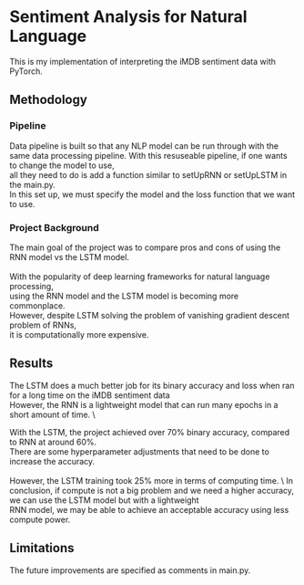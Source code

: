 # Sentiment Analysis for Natural Language
This is my implementation of interpreting the iMDB sentiment data with PyTorch.

## Methodology
### Pipeline
Data pipeline is built so that any NLP model can be run through with the same
data processing pipeline. With this resuseable pipeline, if one wants to change the model to use,\
all they need to do is add a function similar to setUpRNN or setUpLSTM in the main.py. \
In this set up, we must specify the model and the loss function that we want to use. 

### Project Background
The main goal of the project was to compare pros and cons of using the RNN model vs the LSTM model. \
\
With the popularity of deep learning frameworks for natural language processing, \
using the RNN model and the LSTM model is becoming more commonplace.\
However, despite LSTM solving the problem of vanishing gradient descent problem of RNNs,\
it is computationally more expensive.

## Results
The LSTM does a much better job for its binary accuracy and loss when ran for a long time on the iMDB sentiment data \
However, the RNN is a lightweight model that can run many epochs in a short amount of time. \

With the LSTM, the project achieved over 70% binary accuracy, compared to RNN at around 60%. \
There are some hyperparameter adjustments that need to be done to increase the accuracy. \
\
However, the LSTM training took 25% more in terms of computing time. \ 
In conclusion, if compute is not a big problem and we need a higher accuracy, we can use the LSTM model but with a lightweight\
RNN model, we may be able to achieve an acceptable accuracy using less compute power. 

## Limitations
The future improvements are specified as comments in main.py. 
